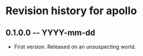 # Revision history for apollo

## 0.1.0.0  -- YYYY-mm-dd

* First version. Released on an unsuspecting world.
